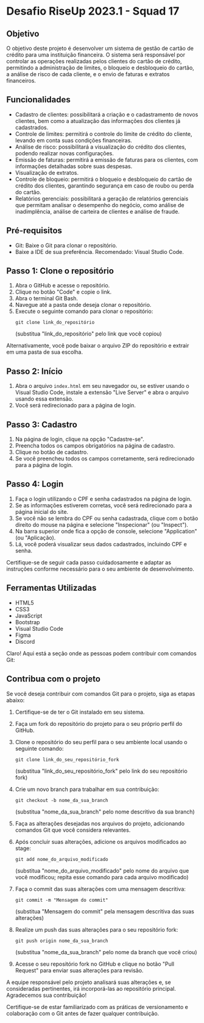 # Desafio RiseUp 2023.1 - Squad 17

## Objetivo 

O objetivo deste projeto é desenvolver um sistema de gestão de cartão de crédito
para uma instituição financeira. O sistema será responsável por controlar as
operações realizadas pelos clientes do cartão de crédito, permitindo a administração
de limites, o bloqueio e desbloqueio do cartão, a análise de risco de cada cliente, e o
envio de faturas e extratos financeiros.

## Funcionalidades

- Cadastro de clientes: possibilitará a criação e o cadastramento de novos clientes, bem como a atualização das informações dos clientes já cadastrados.
- Controle de limites: permitirá o controle do limite de crédito do cliente, levando em conta suas condições financeiras.
- Análise de risco: possibilitará a visualização do crédito dos clientes, podendo realizar novas configurações.
- Emissão de faturas: permitirá a emissão de faturas para os clientes, com informações detalhadas sobre suas despesas.
- Visualização de extratos.
- Controle de bloqueio: permitirá o bloqueio e desbloqueio do cartão de crédito dos clientes, garantindo segurança em caso de roubo ou perda do cartão.
- Relatórios gerenciais: possibilitará a geração de relatórios gerenciais que permitam analisar o desempenho do negócio, como análise de inadimplência, análise de carteira de clientes e análise de fraude.

## Pré-requisitos

- Git: Baixe o Git para clonar o repositório.
- Baixe a IDE de sua preferência. Recomendado: Visual Studio Code.

## Passo 1: Clone o repositório

1. Abra o GitHub e acesse o repositório.
2. Clique no botão "Code" e copie o link.
3. Abra o terminal Git Bash.
4. Navegue até a pasta onde deseja clonar o repositório.
5. Execute o seguinte comando para clonar o repositório:
   ```
   git clone link_do_repositório
   ```
   (substitua "link_do_repositório" pelo link que você copiou)

Alternativamente, você pode baixar o arquivo ZIP do repositório e extrair em uma pasta de sua escolha.

## Passo 2: Início

1. Abra o arquivo `index.html` em seu navegador ou, se estiver usando o Visual Studio Code, instale a extensão "Live Server" e abra o arquivo usando essa extensão.
2. Você será redirecionado para a página de login.

## Passo 3: Cadastro

1. Na página de login, clique na opção "Cadastre-se".
2. Preencha todos os campos obrigatórios na página de cadastro.
3. Clique no botão de cadastro.
4. Se você preencheu todos os campos corretamente, será redirecionado para a página de login.

## Passo 4: Login

1. Faça o login utilizando o CPF e senha cadastrados na página de login.
2. Se as informações estiverem corretas, você será redirecionado para a página inicial do site.
3. Se você não se lembra do CPF ou senha cadastrada, clique com o botão direito do mouse na página e selecione "Inspecionar" (ou "Inspect").
4. Na barra superior onde fica a opção de console, selecione "Application" (ou "Aplicação).
5. Lá, você poderá visualizar seus dados cadastrados, incluindo CPF e senha.

Certifique-se de seguir cada passo cuidadosamente e adaptar as instruções conforme necessário para o seu ambiente de desenvolvimento.

## Ferramentas Utilizadas

- HTML5
- CSS3
- JavaScript
- Bootstrap
- Visual Studio Code
- Figma
- Discord

Claro! Aqui está a seção onde as pessoas podem contribuir com comandos Git:

## Contribua com o projeto 

Se você deseja contribuir com comandos Git para o projeto, siga as etapas abaixo:

1. Certifique-se de ter o Git instalado em seu sistema.
2. Faça um fork do repositório do projeto para o seu próprio perfil do GitHub.
3. Clone o repositório do seu perfil para o seu ambiente local usando o seguinte comando:
   ```
   git clone link_do_seu_repositório_fork
   ```
   (substitua "link_do_seu_repositório_fork" pelo link do seu repositório fork)

4. Crie um novo branch para trabalhar em sua contribuição:
   ```
   git checkout -b nome_da_sua_branch
   ```
   (substitua "nome_da_sua_branch" pelo nome descritivo da sua branch)

5. Faça as alterações desejadas nos arquivos do projeto, adicionando comandos Git que você considera relevantes.
6. Após concluir suas alterações, adicione os arquivos modificados ao stage:
   ```
   git add nome_do_arquivo_modificado
   ```
   (substitua "nome_do_arquivo_modificado" pelo nome do arquivo que você modificou; repita esse comando para cada arquivo modificado)

7. Faça o commit das suas alterações com uma mensagem descritiva:
   ```
   git commit -m "Mensagem do commit"
   ```
   (substitua "Mensagem do commit" pela mensagem descritiva das suas alterações)

8. Realize um push das suas alterações para o seu repositório fork:
   ```
   git push origin nome_da_sua_branch
   ```
   (substitua "nome_da_sua_branch" pelo nome da branch que você criou)

9. Acesse o seu repositório fork no GitHub e clique no botão "Pull Request" para enviar suas alterações para revisão.

A equipe responsável pelo projeto analisará suas alterações e, se consideradas pertinentes, irá incorporá-las ao repositório principal. Agradecemos sua contribuição!

Certifique-se de estar familiarizado com as práticas de versionamento e colaboração com o Git antes de fazer qualquer contribuição.